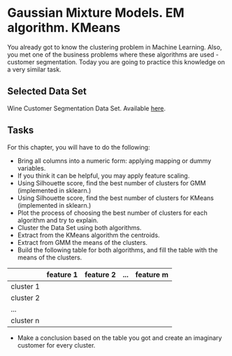 # Gaussian Mixture Models. EM algorithm. KMeans

You already got to know the clustering problem in Machine Learning. Also, you met one of the business problems where these algorithms are used - customer segmentation. Today you are going to practice this knowledge on a very similar task.

## Selected Data Set

Wine Customer Segmentation Data Set. Available [here](https://bit.ly/3Nn242k).

## Tasks

For this chapter, you will have to do the following:

- Bring all columns into a numeric form: applying mapping or dummy variables.
- If you think it can be helpful, you may apply feature scaling.
- Using Silhouette score, find the best number of clusters for GMM (implemented in sklearn.)
- Using Silhouette score, find the best number of clusters for KMeans (implemented in sklearn.)
- Plot the process of choosing the best number of clusters for each algorithm and try to explain.
- Cluster the Data Set using both algorithms.
- Extract from the KMeans algorithm the centroids.
- Extract from GMM the means of the clusters.
- Build the following table for both algorithms, and fill the table with the means of the clusters.

|           | feature 1 | feature 2 | ... | feature m |
| --------- | --------- | --------- | --- | --------- |
| cluster 1 |           |           |     |           |
| cluster 2 |           |           |     |           |
| ...       |           |           |     |           |
| cluster n |           |           |     |           |

- Make a conclusion based on the table you got and create an imaginary customer for every cluster.
